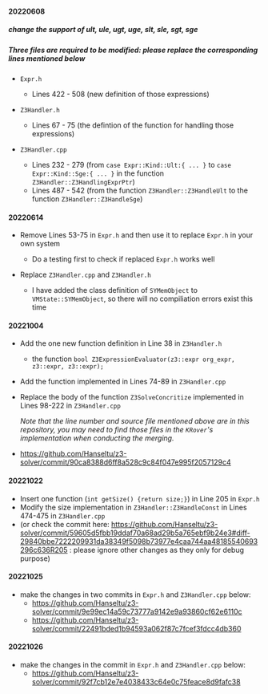 #### 20220608


##### change the support of ult, ule, ugt, uge, slt, sle, sgt, sge

##### Three files are required to be modified: please replace the corresponding lines mentioned below

* `Expr.h`
    * Lines 422 - 508 (new definition of those expressions)

* `Z3Handler.h`
    * Lines 67 - 75 (the defintion of the function for handling those expressions)

* `Z3Handler.cpp`
    * Lines 232 - 279 (from `case Expr::Kind::Ult:{ ... }` to `case Expr::Kind::Sge:{ ... }` in the function `Z3Handler::Z3HandlingExprPtr`)
    * Lines 487 - 542 (from the function `Z3Handler::Z3HandleUlt` to the function `Z3Handler::Z3HandleSge`)


#### 20220614

* Remove Lines 53-75 in `Expr.h` and then use it to replace `Expr.h` in your own system

    * Do a testing first to check if replaced `Expr.h` works well


* Replace `Z3Handler.cpp` and `Z3Handler.h`

    * I have added the class definition of `SYMemObject` to `VMState::SYMemObject`, so there will no compiliation errors exist this time


#### 20221004

* Add the one new function definition in Line 38 in `Z3Handler.h`
   * the function `bool Z3ExpressionEvaluator(z3::expr org_expr, z3::expr, z3::expr);`

* Add the function implemented in Lines 74-89 in `Z3Handler.cpp`

* Replace the body of the function `Z3SolveConcritize` implemented in Lines 98-222 in `Z3Handler.cpp`

   *Note that the line number and source file mentioned above are in this repository, you may need to find those files in the `KRover`'s implementation when conducting the merging.*
* https://github.com/Hanseltu/z3-solver/commit/90ca8388d6ff8a528c9c84f047e995f2057129c4


#### 20221022

* Insert one function (`int getSize() {return size;}`) in Line 205 in `Expr.h`
* Modify the size implementation in `Z3Handler::Z3HandleConst` in Lines 474-475 in `Z3Handler.cpp`
* (or check the commit here: https://github.com/Hanseltu/z3-solver/commit/59605d5fbb19ddaf70a68ad29b5a765ebf9b24e3#diff-29840bbe7222209931da38349f5098b73977e4caa744aa48185540693296c636R205 : please ignore other changes as they only for debug purpose)

#### 20221025

* make the changes in two commits in `Expr.h` and `Z3Handler.cpp` below:
   * https://github.com/Hanseltu/z3-solver/commit/9e99ec14a59c73777a9142e9a93860cf62e6110c
   * https://github.com/Hanseltu/z3-solver/commit/22491bded1b94593a062f87c7fcef3fdcc4db360

#### 20221026
* make the changes in the commit in `Expr.h` and `Z3Handler.cpp` below:
   * https://github.com/Hanseltu/z3-solver/commit/92f7cb12e7e4038433c64e0c75feace8d9fafc38
